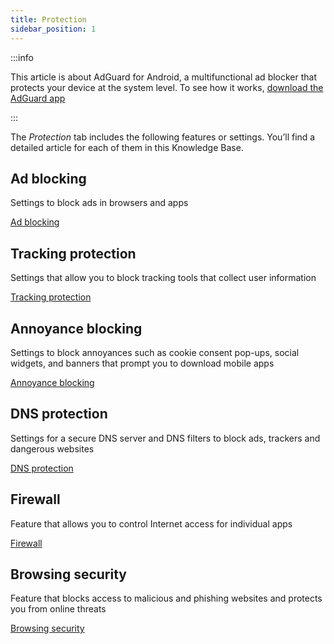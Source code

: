 ```yaml
---
title: Protection
sidebar_position: 1
---
```


:::info

This article is about AdGuard for Android, a multifunctional ad blocker that protects your device at the system level. To see how it works, [download the AdGuard app](https://agrd.io/download-kb-adblock)

:::

The *Protection* tab includes the following features or settings. You’ll find a detailed article for each of them in this Knowledge Base.

## Ad blocking

Settings to block ads in browsers and apps

[Ad blocking](/adguard-for-android/features/protection/ad-blocking.md)

## Tracking protection

Settings that allow you to block tracking tools that collect user information

[Tracking protection](/adguard-for-android/features/protection/tracking-protection.md)

## Annoyance blocking

Settings to block annoyances such as cookie consent pop-ups, social widgets, and banners that prompt you to download mobile apps

[Annoyance blocking](/adguard-for-android/features/protection/annoyance-blocking.md)

## DNS protection

Settings for a secure DNS server and DNS filters to block ads, trackers and dangerous websites

[DNS protection](/adguard-for-android/features/protection/dns-protection.md)

## Firewall

Feature that allows you to control Internet access for individual apps

[Firewall](/adguard-for-android/features/protection/firewall/firewall.md)

## Browsing security

Feature that blocks access to malicious and phishing websites and protects you from online threats

[Browsing security](/adguard-for-android/features/protection/browsing-security.md)
